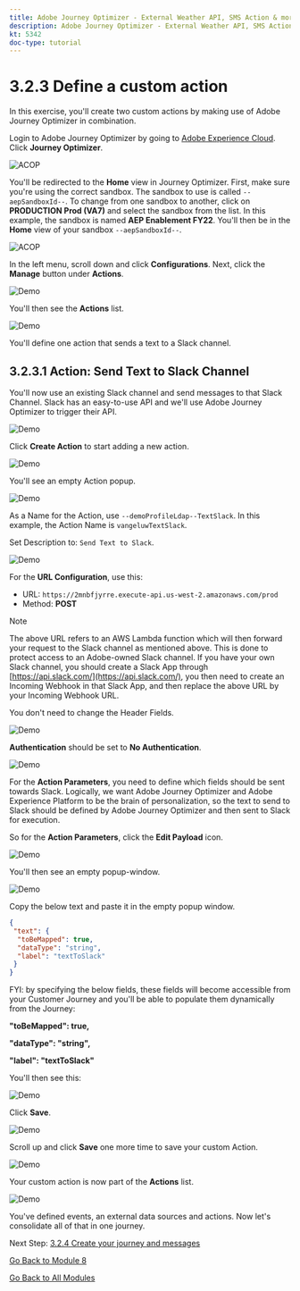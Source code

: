 ```yaml
---
title: Adobe Journey Optimizer - External Weather API, SMS Action & more - Define Custom Actions
description: Adobe Journey Optimizer - External Weather API, SMS Action & more - Define Custom Actions
kt: 5342
doc-type: tutorial
---
```

# 3.2.3 Define a custom action

In this exercise, you'll create two custom actions by making use of Adobe Journey Optimizer in combination.

Login to Adobe Journey Optimizer by going to [Adobe Experience Cloud](https://experience.adobe.com). Click **Journey Optimizer**.

![ACOP](./../../../modules/ajo-b2c/module3.2/images/acophome.png)

You'll be redirected to the **Home**  view in Journey Optimizer. First, make sure you're using the correct sandbox. The sandbox to use is called `--aepSandboxId--`. To change from one sandbox to another, click on **PRODUCTION Prod (VA7)** and select the sandbox from the list. In this example, the sandbox is named **AEP Enablement FY22**. You'll then be in the **Home** view of your sandbox `--aepSandboxId--`.

![ACOP](./../../../modules/ajo-b2c/module3.2/images/acoptriglp.png)

In the left menu, scroll down and click **Configurations**. Next, click the **Manage** button under **Actions**.

![Demo](./images/menuactions.png)

You'll then see the **Actions** list.

![Demo](./images/acthome.png)

You'll define one action that sends a text to a Slack channel.

## 3.2.3.1 Action: Send Text to Slack Channel

You'll now use an existing Slack channel and send messages to that Slack Channel. Slack has an easy-to-use API and we'll use Adobe Journey Optimizer to trigger their API.

![Demo](./images/slack.png)

Click **Create Action** to start adding a new action.

![Demo](./images/adda.png)

You'll see an empty Action popup.

![Demo](./images/emptyact.png)

As a Name for the Action, use `--demoProfileLdap--TextSlack`. In this example, the Action Name is `vangeluwTextSlack`.

Set Description to: `Send Text to Slack`.

![Demo](./images/slackname.png)

For the **URL Configuration**, use this:

- URL: `https://2mnbfjyrre.execute-api.us-west-2.amazonaws.com/prod`
- Method: **POST**

>[!NOTE]
>
>The above URL refers to an AWS Lambda function which will then forward your request to the Slack channel as mentioned above. This is done to protect access to an Adobe-owned Slack channel. If you have your own Slack channel, you should create a Slack App through [https://api.slack.com/](https://api.slack.com/), you then need to create an Incoming Webhook in that Slack App, and then replace the above URL by your Incoming Webhook URL.

You don't need to change the Header Fields.

![Demo](./images/slackurl.png)

**Authentication** should be set to **No Authentication**.

![Demo](./images/slackauth.png)

For the **Action Parameters**, you need to define which fields should be sent towards Slack. Logically, we want Adobe Journey Optimizer and Adobe Experience Platform to be the brain of personalization, so the text to send to Slack should be defined by Adobe Journey Optimizer and then sent to Slack for execution.

So for the **Action Parameters**, click the **Edit Payload** icon.

![Demo](./images/slackmsgp.png)

You'll then see an empty popup-window.

![Demo](./images/slackmsgpopup.png)

Copy the below text and paste it in the empty popup window.

```json
{
 "text": {
  "toBeMapped": true,
  "dataType": "string",
  "label": "textToSlack"
 }
}
```

FYI: by specifying the below fields, these fields will become accessible from your Customer Journey and you'll be able to populate them dynamically from the Journey:

**"toBeMapped": true,**

**"dataType": "string",**

**"label": "textToSlack"**

You'll then see this:

![Demo](./images/slackmsgpopup1.png)

Click **Save**.

![Demo](./images/twiliomsgpopup2.png)

Scroll up and click **Save** one more time to save your custom Action.

![Demo](./images/slackmsgpopup3.png)

Your custom action is now part of the **Actions** list.

![Demo](./images/slackdone.png)

You've defined events, an external data sources and actions. Now let's consolidate all of that in one journey.

Next Step: [3.2.4 Create your journey and messages](./ex4.md)

[Go Back to Module 8](journey-orchestration-external-weather-api-sms.md)

[Go Back to All Modules](../../../overview.md)
